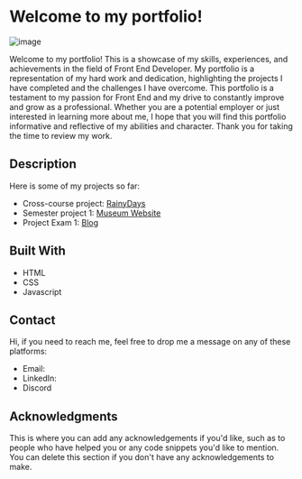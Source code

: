 # Welcome to my portfolio!

![image](https://avatars.githubusercontent.com/u/85221462?v=4)

Welcome to my portfolio! This is a showcase of my skills, experiences, and achievements in the field of Front End Developer. My portfolio is a representation of my hard work and dedication, highlighting the projects I have completed and the challenges I have overcome. This portfolio is a testament to my passion for Front End and my drive to constantly improve and grow as a professional. Whether you are a potential employer or just interested in learning more about me, I hope that you will find this portfolio informative and reflective of my abilities and character. Thank you for taking the time to review my work. 
## Description

Here is some of my projects so far:

- Cross-course project: [RainyDays](https://elated-poitras-26e452.netlify.app/index.html)
- Semester project 1: [Museum Website](https://trusting-borg-d28da2.netlify.app/)
- Project Exam 1: [Blog](https://grand-horse-ca0eca.netlify.app/index.html)

## Built With

- HTML
- CSS
- Javascript

## Contact

Hi, if you need to reach me, feel free to drop me a message on any of these platforms:

- Email:
- LinkedIn:
- Discord


## Acknowledgments

This is where you can add any acknowledgements if you'd like, such as to people who have helped you or any code snippets you'd like to mention. You can delete this section if you don't have any acknowledgements to make.
